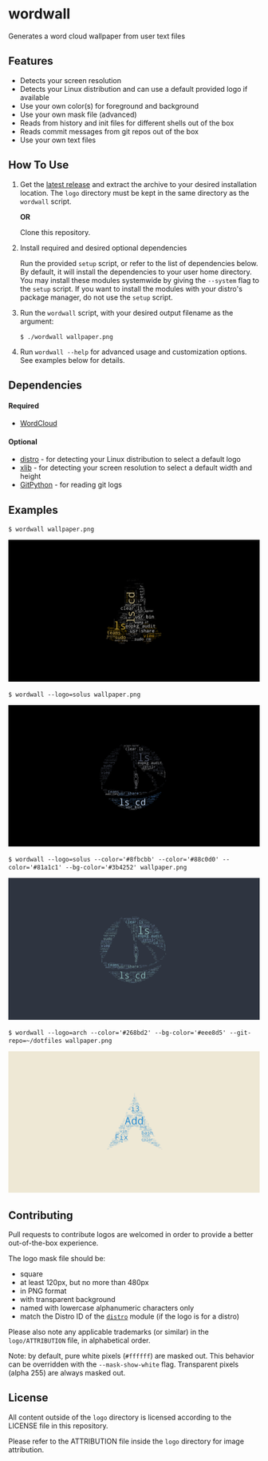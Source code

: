 # wordwall
Generates a word cloud wallpaper from user text files

## Features

- Detects your screen resolution
- Detects your Linux distribution and can use a default provided logo if available
- Use your own color(s) for foreground and background
- Use your own mask file (advanced)
- Reads from history and init files for different shells out of the box
- Reads commit messages from git repos out of the box
- Use your own text files

## How To Use

1. Get the [latest release](https://github.com/tomocafe/wordwall/releases) and extract the archive to your desired installation location. The `logo` directory must be kept in the same directory as the `wordwall` script.

   **OR**

   Clone this repository.

2. Install required and desired optional dependencies

   Run the provided `setup` script, or refer to the list of dependencies below. By default, it will install the dependencies to your user home directory. You may install these modules systemwide by giving the `--system` flag to the `setup` script. If you want to install the modules with your distro's package manager, do not use the `setup` script.

3. Run the `wordwall` script, with your desired output filename as the argument:

   ```shell
   $ ./wordwall wallpaper.png
   ```

4. Run `wordwall --help` for advanced usage and customization options. See examples below for details.

## Dependencies

#### Required

* [WordCloud](https://pypi.org/project/wordcloud/)

#### Optional

* [distro](https://pypi.org/project/distro/) - for detecting your Linux distribution to select a default logo
* [xlib](https://pypi.org/project/xlib/) - for detecting your screen resolution to select a default width and height
* [GitPython](https://pypi.org/project/GitPython/) - for reading git logs

## Examples

```shell
$ wordwall wallpaper.png
```

![Default](https://raw.githubusercontent.com/tomocafe/assets/master/wordwall/ex1.png?raw=true "Default")

```shell
$ wordwall --logo=solus wallpaper.png
```

![Set Logo](https://raw.githubusercontent.com/tomocafe/assets/master/wordwall/ex2.png?raw=true "Set Logo")

```shell
$ wordwall --logo=solus --color='#8fbcbb' --color='#88c0d0' --color='#81a1c1' --bg-color='#3b4252' wallpaper.png
```

![Set Colors](https://raw.githubusercontent.com/tomocafe/assets/master/wordwall/ex3.png?raw=true "Set Colors")

```shell
$ wordwall --logo=arch --color='#268bd2' --bg-color='#eee8d5' --git-repo=~/dotfiles wallpaper.png
```

![git integration](https://raw.githubusercontent.com/tomocafe/assets/master/wordwall/ex4.png?raw=true "git integration")

## Contributing

Pull requests to contribute logos are welcomed in order to provide a better out-of-the-box experience.

The logo mask file should be:

* square
* at least 120px, but no more than 480px
* in PNG format
* with transparent background
* named with lowercase alphanumeric characters only
* match the Distro ID of the [`distro`](https://distro.readthedocs.io/en/latest/#distro.id) module (if the logo is for a distro)

Please also note any applicable trademarks (or similar) in the `logo/ATTRIBUTION` file, in alphabetical order.

Note: by default, pure white pixels (`#ffffff`) are masked out. This behavior can be overridden with the `--mask-show-white` flag. Transparent pixels (alpha 255) are always masked out.

## License

All content outside of the `logo` directory is licensed according to the LICENSE file in this repository.

Please refer to the ATTRIBUTION file inside the `logo` directory for image attribution.

